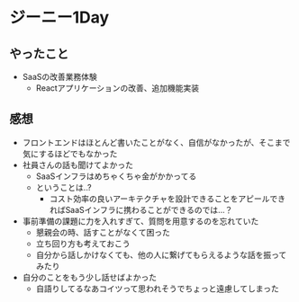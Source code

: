 # ジーニー1Day

## やったこと
- SaaSの改善業務体験
  - Reactアプリケーションの改善、追加機能実装

## 感想
- フロントエンドはほとんど書いたことがなく、自信がなかったが、そこまで気にするほどでもなかった
- 社員さんの話も聞けてよかった
  - SaaSインフラはめちゃくちゃ金がかかってる
  - ということは..?
    - コスト効率の良いアーキテクチャを設計できることをアピールできればSaaSインフラに携わることができるのでは...？
- 事前準備の課題に力を入れすぎて、質問を用意するのを忘れていた
  - 懇親会の時、話すことがなくて困った
  - 立ち回り方も考えておこう
  - 自分から話しかけなくても、他の人に繋げてもらえるような話を振ってみたり
- 自分のことをもう少し話せばよかった
  - 自語りしてるなあコイツって思われそうでちょっと遠慮してしまった
